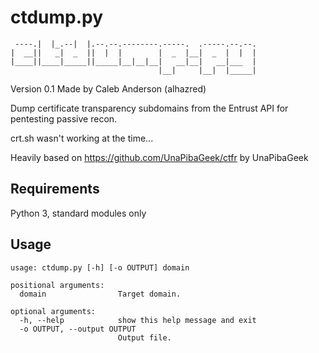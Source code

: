 # ctdump.py

     ----.|  |_.--|  |.--.--.--------.-----.  .-----.--.--.
    |  __||   _|  _  ||  |  |        |  _  |__|  _  |  |  |
    |____||____|_____||_____|__|__|__|   __|__|   __|___  |
                                     |__|     |__|  |_____|

	
Version 0.1 Made by Caleb Anderson (alhazred)

Dump certificate transparency subdomains from the Entrust API for pentesting passive recon.

crt.sh wasn't working at the time...

Heavily based on https://github.com/UnaPibaGeek/ctfr by UnaPibaGeek

## Requirements

Python 3, standard modules only

## Usage

    usage: ctdump.py [-h] [-o OUTPUT] domain
    
    positional arguments:
      domain                Target domain.
    
    optional arguments:
      -h, --help            show this help message and exit
      -o OUTPUT, --output OUTPUT
                            Output file.

